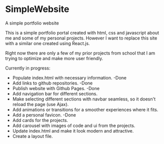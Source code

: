 # SimpleWebsite
 A simple portfolio website

This is a simple portfolio portal created with html, css and javascript about me and some of my personal projects. However I want to replace this site with a similar one created using React.js.

Right now there are only a few of my prior projects from school that I am trying to optimize and make more user friendly.

Currently in progress:
* Populate index.html with necessary information. -Done
* Add links to github repositories. -Done
* Publish website with Github Pages. -Done
* Add navigation bar for different sections.
* Make selecting different sections with navbar seamless, so it doesn't reload the page (use Ajax).
* Add animations or transitions for a smoother experiences where it fits.
* Add a personal favicon. -Done
* Add cards for the projects.
* Add carousel with images of code and ui from the projects.
* Update index.html and make it look modern and attractive.
* Create a layout file.